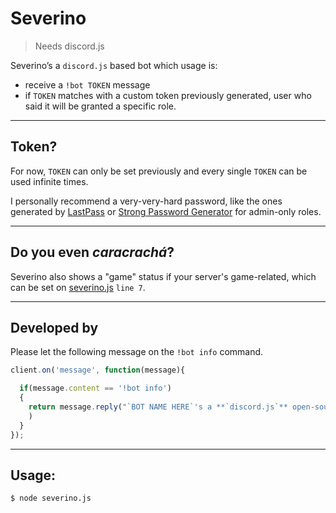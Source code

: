# Severino

>Needs discord.js


Severino’s a `discord.js` based bot which usage is:

- receive a `!bot TOKEN` message
- if `TOKEN` matches with a custom token previously generated, user who said it will be granted a specific role.

---- 

## Token?

For now, `TOKEN` can only be set previously and every single `TOKEN` can be used infinite times.

I personally recommend a very-very-hard password, like the ones generated by [LastPass](https://www.lastpass.com) or [Strong Password Generator](https://www.strongpasswordgenerator.com) for admin-only roles.

----

## Do you even *caracrachá*?

Severino also shows a "game" status if your server's game-related, which can be set on [severino.js](/severino.js) `line 7`.

------

## Developed by

Please let the following message on the `!bot info` command.

```js
client.on('message', function(message){

  if(message.content == '!bot info')
  {
    return message.reply("`BOT NAME HERE`'s a **`discord.js`** open-source bot based on `Severino` by `github.com/gabr_guedes`."
    )
  }
});	
```

----

## Usage:

```bash
$ node severino.js
```